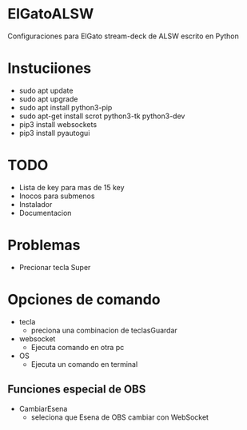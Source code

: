 # ElGatoALSW
Configuraciones para ElGato stream-deck de ALSW escrito en Python

# Instuciiones

* sudo apt update
* sudo apt upgrade
* sudo apt install python3-pip
* sudo apt-get install scrot python3-tk python3-dev
* pip3 install websockets
* pip3 install pyautogui

# TODO

* Lista de key para mas de 15 key
* Inocos para submenos
* Instalador
* Documentacion

# Problemas

* Precionar tecla Super


# Opciones de comando

* tecla
  * preciona una combinacion de teclasGuardar
* websocket
  * Ejecuta comando en otra pc
* OS
  * Ejecuta un comando en terminal

## Funciones especial de OBS

* CambiarEsena
  * seleciona que Esena de OBS cambiar con WebSocket
